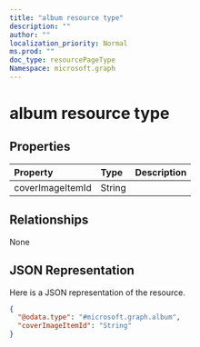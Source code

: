 ```yaml
---
title: "album resource type"
description: ""
author: ""
localization_priority: Normal
ms.prod: ""
doc_type: resourcePageType
Namespace: microsoft.graph
---
```



# album resource type



## Properties
|Property|Type|Description|
|:---|:---|:---|
|coverImageItemId|String||

## Relationships
None

## JSON Representation
Here is a JSON representation of the resource.
<!-- {
  "blockType": "resource",
  "@odata.type": "microsoft.graph.album"
}
-->
``` json
{
  "@odata.type": "#microsoft.graph.album",
  "coverImageItemId": "String"
}
```

